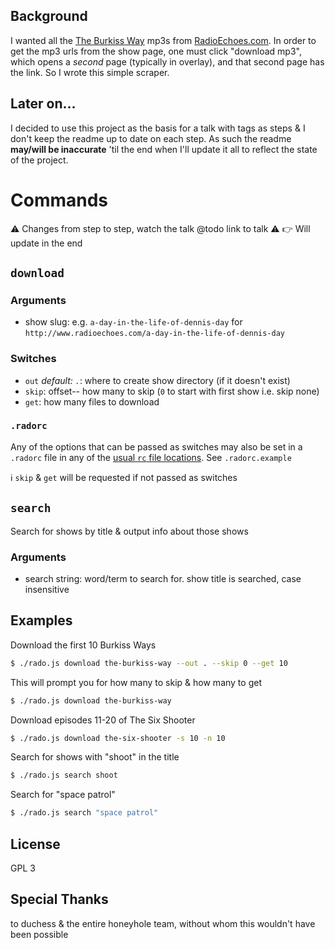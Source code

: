## Background
I wanted all the [The Burkiss Way](https://en.wikipedia.org/wiki/The_Burkiss_Way) mp3s from [RadioEchoes.com](http://radioechoes.com).  In order to get the mp3 urls from the show page, one must click "download mp3", which opens a *second* page (typically in overlay), and that second page has the link.  So I wrote this simple scraper.

## Later on...
I decided to use this project as the basis for a talk with tags as steps & I don't keep the readme up to date on each step. As such the readme **may/will be inaccurate** 'til the end when I'll update it all to reflect the state of the project.

# Commands
:warning: Changes from step to step, watch the talk @todo link to talk :warning:
:point_right: Will update in the end

## `download`

### Arguments
* show slug: e.g. `a-day-in-the-life-of-dennis-day` for `http://www.radioechoes.com/a-day-in-the-life-of-dennis-day`

### Switches
* `out` *default: `.`*: where to create show directory (if it doesn't exist)
* `skip`: offset-- how many to skip (`0` to start with first show i.e. skip none)
* `get`: how many files to download

### `.radorc`
Any of the options that can be passed as switches may also be set in a `.radorc`
file in any of the [usual `rc` file locations](https://github.com/dominictarr/rc#standards). 
See `.radorc.example`

:information_source: `skip` & `get` will be requested if not passed as switches

## `search`
Search for shows by title & output info about those shows

### Arguments
* search string: word/term to search for. show title is searched, case insensitive

## Examples
Download the first 10 Burkiss Ways
```sh
$ ./rado.js download the-burkiss-way --out . --skip 0 --get 10
```
This will prompt you for how many to skip & how many to get
```sh
$ ./rado.js download the-burkiss-way
```
Download episodes 11-20 of The Six Shooter
```sh
$ ./rado.js download the-six-shooter -s 10 -n 10
```
Search for shows with "shoot" in the title
```sh
$ ./rado.js search shoot
```
Search for "space patrol"
```sh
$ ./rado.js search "space patrol"
```

## License
GPL 3

## Special Thanks
to duchess & the entire honeyhole team, without whom this wouldn't have been possible
